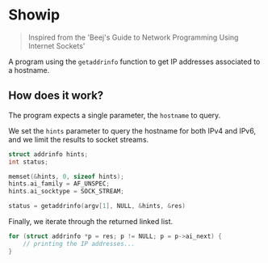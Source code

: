# Showip

> Inspired from the 'Beej's Guide to Network Programming Using Internet Sockets' 

A program using the `getaddrinfo` function to get IP addresses associated to a hostname.

## How does it work?

The program expects a single parameter, the `hostname` to query.

We set the `hints` parameter to query the hostname for both IPv4 and IPv6, and we limit the results to socket streams.

```c
struct addrinfo hints;
int status;

memset(&hints, 0, sizeof hints);
hints.ai_family = AF_UNSPEC;
hints.ai_socktype = SOCK_STREAM;

status = getaddrinfo(argv[1], NULL, &hints, &res)
```

Finally, we iterate through the returned linked list.

```c
for (struct addrinfo *p = res; p != NULL; p = p->ai_next) {
	// printing the IP addresses...
}
```